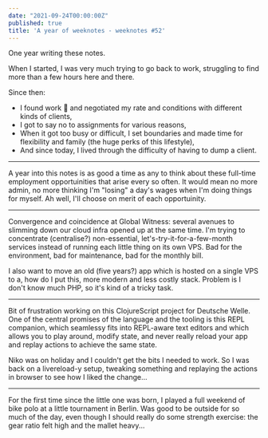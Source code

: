 ```yaml
---
date: "2021-09-24T00:00:00Z"
published: true
title: 'A year of weeknotes - weeknotes #52'
---
```


One year writing these notes.

When I started, I was very much trying to go back to work, struggling to find more than a few hours here and there.

Since then:
- I found work 🎉  and negotiated my rate and conditions with different kinds of clients,
- I got to say no to assignments for various reasons,
- When it got too busy or difficult, I set boundaries and made time for flexibility and family (the huge perks of this lifestyle),
- And since today, I lived through the difficulty of having to dump a client.

---

A year into this notes is as good a time as any to think about these full-time employment opportuinities that arise every so often. It would mean no more admin, no more thinking I'm "losing" a day's wages when I'm doing things for myself. Ah well, I'll choose on merit of each opportuinity.

---

Convergence and coincidence at Global Witness: several avenues to slimming down our cloud infra opened up at the same time. I'm trying to concentrate (centralise?) non-essential, let's-try-it-for-a-few-month services instead of running each little thing on its own VPS. Bad for the environment, bad for maintenance, bad for the monthly bill.

I also want to move an old (five years?) app which is hosted on a single VPS to a, how do I put this, more modern and less costly stack. Problem is I don't know much PHP, so it's kind of a tricky task.

--- 

Bit of frustration working on this ClojureScript project for Deutsche Welle. One of the central promises of the language and the tooling is this REPL companion, which seamlessy fits into REPL-aware text editors and which allows you to play around, modify state, and never really reload your app and replay actions to achieve the same state.

Niko was on holiday and I couldn't get the bits I needed to work. So I was back on a livereload-y setup, tweaking something and replaying the actions in browser to see how I liked the change...

---

For the first time since the little one was born, I played a full weekend of bike polo at a little tournament in Berlin. Was good to be outside for so much of the day, even though I should really do some strength exercise: the gear ratio felt high and the mallet heavy...
